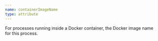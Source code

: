 ```yaml
---
name: containerImageName
type: attribute
---
```


For processes running inside a Docker container, the Docker image name for this process.